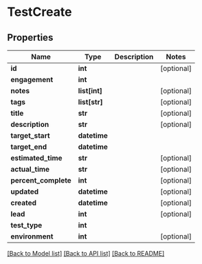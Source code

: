 # TestCreate

## Properties
Name | Type | Description | Notes
------------ | ------------- | ------------- | -------------
**id** | **int** |  | [optional] 
**engagement** | **int** |  | 
**notes** | **list[int]** |  | [optional] 
**tags** | **list[str]** |  | [optional] 
**title** | **str** |  | [optional] 
**description** | **str** |  | [optional] 
**target_start** | **datetime** |  | 
**target_end** | **datetime** |  | 
**estimated_time** | **str** |  | [optional] 
**actual_time** | **str** |  | [optional] 
**percent_complete** | **int** |  | [optional] 
**updated** | **datetime** |  | [optional] 
**created** | **datetime** |  | [optional] 
**lead** | **int** |  | [optional] 
**test_type** | **int** |  | 
**environment** | **int** |  | [optional] 

[[Back to Model list]](../README.md#documentation-for-models) [[Back to API list]](../README.md#documentation-for-api-endpoints) [[Back to README]](../README.md)


